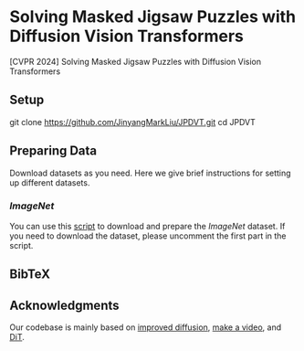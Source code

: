 # Solving Masked Jigsaw Puzzles with Diffusion Vision Transformers
[CVPR 2024] Solving Masked Jigsaw Puzzles with Diffusion Vision Transformers

## Setup
  git clone https://github.com/JinyangMarkLiu/JPDVT.git
  cd JPDVT

## Preparing Data
Download datasets as you need. Here we give brief instructions for setting up different datasets.

### _ImageNet_
You can use this [script](https://gist.github.com/bonlime/4e0d236cf98cd5b15d977dfa03a63643) to download and prepare the _ImageNet_ dataset. If you need to download the dataset, please uncomment the first part in the script.

## BibTeX

## Acknowledgments
Our codebase is mainly based on [improved diffusion](https://github.com/openai/improved-diffusion), [make a video](https://github.com/lucidrains/make-a-video-pytorch), and [DiT](https://github.com/facebookresearch/DiT).
